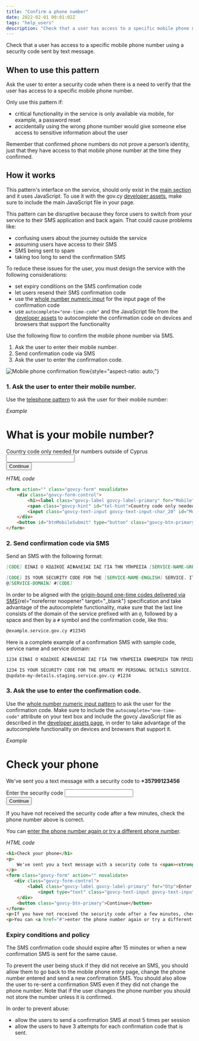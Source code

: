 ```yaml
---
title: "Confirm a phone number"
date: 2022-02-01 00:01:02Z
tags: "help_users"
description: "Check that a user has access to a specific mobile phone number."
---
```

Check that a user has access to a specific mobile phone number using a security code sent by text message.

## When to use this pattern
Ask the user to enter a security code when there is a need to verify that the user has access to a specific mobile phone number.

Only use this pattern if:
- critical functionality in the service is only available via mobile, for example, a password reset
- accidentally using the wrong phone number would give someone else access to sensitive information about the user

Remember that confirmed phone numbers do not prove a person’s identity, just that they have access to that mobile phone number at the time they confirmed.

## How it works
This pattern's interface on the service, should only exist in the [main section](../../getting-started/page-template/#sections) and it uses JavaScript. To use it with the gov.cy [developer assets](../../getting-started/developer-assets/), make sure to include the main JavaScript file in your page.

This pattern can be disruptive because they force users to switch from your service to their SMS application and back again. That could cause problems like:

- confusing users about the journey outside the service
- assuming users have access to their SMS
- SMS being sent to spam
- taking too long to send the confirmation SMS

To reduce these issues for the user, you must design the service with the following considerations:

- set expiry conditions on the SMS confirmation code
- let users resend their SMS confirmation code
- use the [whole number numeric input](../numeric_inputs/#whole-numbers) for the input page of the confirmation code
- use `autocomplete="one-time-code"` and the JavaScript file from the [developer assets](../../getting-started/developer-assets/) to autocomplete the confirmation code on devices and browsers that support the functionality

Use the following flow to confirm the mobile phone number via SMS.

1. Ask the user to enter their mobile number.
2. Send confirmation code via SMS
3. Ask the user to enter the confirmation code.

![Mobile phone confirmation flow](../../img/phone_confirm_pattern.png){style="aspect-ratio: auto;"}

### 1. Ask the user to enter their mobile number.
Use the [telephone pattern](../telephone/) to ask the user for their mobile number:

*Example*
<div class="govcy-container govcy-p-4 govcy-br-1 govcy-br-standard govcy-mb-4">
<form action="" class="govcy-form" novalidate>
    <div class="govcy-form-control">
        <h1><label class="govcy-label govcy-label-primary" for="Mobile">What is your mobile number?</label></h1>
        <span class="govcy-hint" id="tel-hint">Country code only needed for numbers outside of Cyprus</span>
        <input class="govcy-text-input govcy-text-input-char_20" id="Mobile" name="Mobile" type="tel" spellcheck="false" aria-describedby="tel-hint" autocomplete="tel">
    </div>
    <button id="btnMobileSubmit" type="button" class="govcy-btn-primary">Continue</button>
</form>
</div>

*HTML code*
```html
<form action="" class="govcy-form" novalidate>
    <div class="govcy-form-control">
        <h1><label class="govcy-label govcy-label-primary" for="Mobile">What is your mobile number?</label></h1>
        <span class="govcy-hint" id="tel-hint">Country code only needed for numbers outside of Cyprus</span>
        <input class="govcy-text-input govcy-text-input-char_20" id="Mobile" name="Mobile" type="tel" spellcheck="false" aria-describedby="tel-hint" autocomplete="tel">
    </div>
    <button id="btnMobileSubmit" type="button" class="govcy-btn-primary">Continue</button>
</form>
```
### 2. Send confirmation code via SMS
Send an SMS with the following format:

```markdown
[CODE] EINAI O KΩΔIKOΣ AΣΦAΛEIAΣ ΣAΣ ΓIA THN YΠHPEΣIA [SERVICE-NAME-GREEK]. ΛHΓEI ΣE 15 ΛEΠTA. 

[CODE] IS YOUR SECURITY CODE FOR THE [SERVICE-NAME-ENGLISH] SERVICE. IT EXPIRES IN 15 MINUTES. 
@[SERVICE-DOMAIN] #[CODE]
```
In order to be aligned with the [origin-bound one-time codes delivered via SMS](https://wicg.github.io/sms-one-time-codes/){rel="noreferrer noopener" target="_blank"} specification and take advantage of the autocomplete functionality, make sure that the last line consists of the domain of the service prefixed with an `@`, followed by a space and then by a `#` symbol and the confirmation code, like this:

```markdown
@example.service.gov.cy #12345
```
Here is a complete example of a confirmation SMS with sample code, service name and service domain:

```markdown
1234 EINAI O KΩΔIKOΣ AΣΦAΛEIAΣ ΣAΣ ΓIA THN YΠHPEΣIA ENHMEPΩΣH TΩN ΠPOΣΩΠIKΩN MOY ΣTOIXEIΩN. ΛHΓEI ΣE 15 ΛEΠTA. 

1234 IS YOUR SECURITY CODE FOR THE UPDATE MY PERSONAL DETAILS SERVICE. IT EXPIRES IN 15 MINUTES. 
@update-my-details.staging.service.gov.cy #1234
```
### 3. Ask the use to enter the confirmation code.
Use the [whole number numeric input pattern](../numeric_inputs/#whole-numbers) to ask the user for the confirmation code. Make sure to include the `autocomplete="one-time-code"` attribute on your text box and include the govcy JavaScript file as described in the [developer assets page](../../getting-started/developer-assets/), in order to take advantage of the autocomplete functionality on devices and browsers that support it.

*Example*
<div class="govcy-container govcy-p-4 govcy-br-1 govcy-br-standard govcy-mb-4">
<h1>Check your phone</h1>
<p>
    We've sent you a text message with a security code to <span><strong>+35799123456</strong></span>
</p>
<form class="govcy-form" action="" novalidate>
   <div class="govcy-form-control">
        <label class="govcy-label govcy-label-primary" for="Otp">Enter the security code</label>
            <input type="text" class="govcy-text-input govcy-text-input-char_4 " id="Otp" name="Otp" value="" autocomplete="one-time-code" maxlength="4" spellcheck="false" pattern="[0-9]*" inputmode="numeric" >
    </div>
    <button class="govcy-btn-primary">Continue</button>
</form>
<p>If you have not received the security code after a few minutes, check the phone number above is correct.</p>
<p>You can <a href="#">enter the phone number again or try a different phone number</a>.</p>
</div>

*HTML code*
```html
<h1>Check your phone</h1>
<p>
    We've sent you a text message with a security code to <span><strong>+35799123456</strong></span>
</p>
<form class="govcy-form" action="" novalidate>
   <div class="govcy-form-control">
        <label class="govcy-label govcy-label-primary" for="Otp">Enter the security code</label>
            <input type="text" class="govcy-text-input govcy-text-input-char_4 " id="Otp" name="Otp" value="" autocomplete="one-time-code" maxlength="4" spellcheck="false" pattern="[0-9]*" inputmode="numeric" >
    </div>
    <button class="govcy-btn-primary">Continue</button>
</form>
<p>If you have not received the security code after a few minutes, check the phone number above is correct.</p>
<p>You can <a href="#">enter the phone number again or try a different phone number</a>.</p>
```
### Expiry conditions and policy
The SMS confirmation code should expire after 15 minutes or when a new confirmation SMS is sent for the same cause.

To prevent the user being stuck if they did not receive an SMS, you should allow them to go back to the mobile phone entry page, change the phone number entered and send a new confirmation SMS. You should also allow the user to re-sent a confirmation SMS even if they did not change the phone number. Note that if the user changes the phone number you should not store the number unless it is confirmed.

In order to prevent abuse:

- allow the users to send a confirmation SMS at most 5 times per session
- allow the users to have 3 attempts for each confirmation code that is sent.